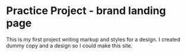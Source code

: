 Practice Project - brand landing page
====

This is my first project writing markup and styles for a design. I created dummy copy and a design so I could make this site. 
